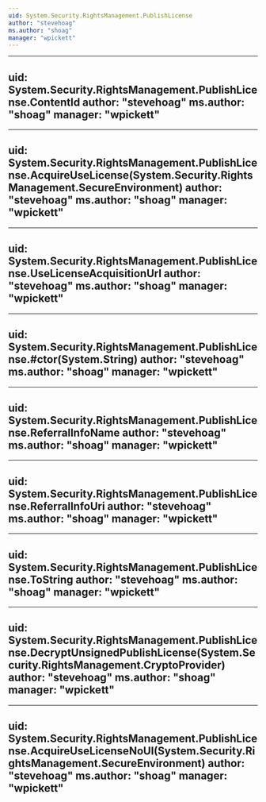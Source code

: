 ```yaml
---
uid: System.Security.RightsManagement.PublishLicense
author: "stevehoag"
ms.author: "shoag"
manager: "wpickett"
---
```


---
uid: System.Security.RightsManagement.PublishLicense.ContentId
author: "stevehoag"
ms.author: "shoag"
manager: "wpickett"
---

---
uid: System.Security.RightsManagement.PublishLicense.AcquireUseLicense(System.Security.RightsManagement.SecureEnvironment)
author: "stevehoag"
ms.author: "shoag"
manager: "wpickett"
---

---
uid: System.Security.RightsManagement.PublishLicense.UseLicenseAcquisitionUrl
author: "stevehoag"
ms.author: "shoag"
manager: "wpickett"
---

---
uid: System.Security.RightsManagement.PublishLicense.#ctor(System.String)
author: "stevehoag"
ms.author: "shoag"
manager: "wpickett"
---

---
uid: System.Security.RightsManagement.PublishLicense.ReferralInfoName
author: "stevehoag"
ms.author: "shoag"
manager: "wpickett"
---

---
uid: System.Security.RightsManagement.PublishLicense.ReferralInfoUri
author: "stevehoag"
ms.author: "shoag"
manager: "wpickett"
---

---
uid: System.Security.RightsManagement.PublishLicense.ToString
author: "stevehoag"
ms.author: "shoag"
manager: "wpickett"
---

---
uid: System.Security.RightsManagement.PublishLicense.DecryptUnsignedPublishLicense(System.Security.RightsManagement.CryptoProvider)
author: "stevehoag"
ms.author: "shoag"
manager: "wpickett"
---

---
uid: System.Security.RightsManagement.PublishLicense.AcquireUseLicenseNoUI(System.Security.RightsManagement.SecureEnvironment)
author: "stevehoag"
ms.author: "shoag"
manager: "wpickett"
---
